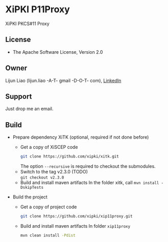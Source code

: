 # XiPKI P11Proxy
XiPKI PKCS#11 Proxy

## License
* The Apache Software License, Version 2.0

## Owner
Lijun Liao (lijun.liao -A-T- gmail -D-O-T- com), [LinkedIn](https://www.linkedin.com/in/lijun-liao-644696b8)

## Support
Just drop me an email.

## Build

- Prepare dependency XiTK (optional, required if not done before)

  - Get a copy of XiSCEP code
    ```sh
    git clone https://github.com/xipki/xitk.git
    ```
    The option `--recursive` is required to checkout the submodules.
  - Switch to the tag v2.3.0 (TODO)  
    `git checkout v2.3.0`
  - Build and install maven artifacts
    In the folder xitk, call `mvn install -DskipTests`

- Build the project

  - Get a copy of project code
    ```sh
    git clone https://github.com/xipki/xip11proxy.git
    ```

  - Build and install maven artifacts
    In folder `xip11proxy`
    ```sh
    mvn clean install -Pdist
    ```

